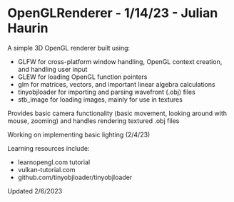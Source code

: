 # OpenGLRenderer - 1/14/23 - Julian Haurin

A simple 3D OpenGL renderer built using:
 - GLFW for cross-platform window handling, OpenGL context creation, and handling user input
 - GLEW for loading OpenGL function pointers
 - glm for matrices, vectors, and important linear algebra calculations
 - tinyobjloader for importing and parsing wavefront (.obj) files
 - stb_image for loading images, mainly for use in textures

Provides basic camera functionality (basic movement, looking around with mouse, zooming) and handles rendering textured .obj files

Working on implementing basic lighting (2/4/23)

Learning resources include: 
- learnopengl.com tutorial
- vulkan-tutorial.com
- github.com/tinyobjloader/tinyobjloader

Updated 2/6/2023 
